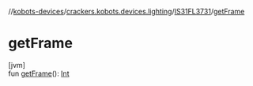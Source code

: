 //[kobots-devices](../../../index.md)/[crackers.kobots.devices.lighting](../index.md)/[IS31FL3731](index.md)/[getFrame](get-frame.md)

# getFrame

[jvm]\
fun [getFrame](get-frame.md)(): [Int](https://kotlinlang.org/api/latest/jvm/stdlib/kotlin/-int/index.html)

